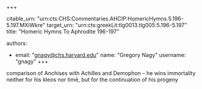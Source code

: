 +++


citable_urn: "urn:cts:CHS:Commentaries.AHCIP:HomericHymns.5.196-5.197.MXiWkre"
target_urn: "urn:cts:greekLit:tlg0013.tlg005:5.196-5.197"
title: "Homeric Hymns To Aphrodite 196-197"

authors:
- email: "gnagy@chs.harvard.edu"
  name: "Gregory Nagy"
  username: "gnagy"
+++

<p>comparison of Anchises with Achilles and Demophon – he wins immortality neither for his kleos nor timē, but for the continuation of his progeny</p>